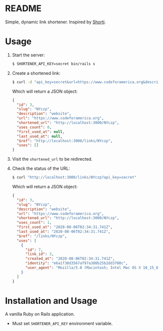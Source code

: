 # README

Simple, dynamic link shortener. Inspired by [Shorti](https://github.com/scottwater/shorti).

# Usage

1. Start the server:
    ```bash
    $ SHORTENER_API_KEY=secret bin/rails s
    ```
2. Create a shortened link:
    ```bash
    $ curl -d "api_key=secret&url=https://www.codeforamerica.org&description=website" localhost:3000/links
    ```
   
   Which will return a JSON object:
   ```json
   {
     "id": 3,
     "slug": "NYczp",
     "description": "website",
     "url": "https://www.codeforamerica.org",
     "shortened_url": "http://localhost:3000/NYczp",
     "uses_count": 0,
     "first_used_at": null,
     "last_used_at": null,
     "$ref": "http://localhost:3000/links/NYczp",
     "uses": []
   }
   ```
3. Visit the `shortened_url` to be redirected.
4. Check the status of the URL:
    ```bash
    $ curl "http://localhost:3000/links/NYczp?api_key=secret"
    ```
   
   Which will return a JSON object:
   ```json
   {
     "id": 3,
     "slug": "NYczp",
     "description": "website",
     "url": "https://www.codeforamerica.org",
     "shortened_url": "http://localhost:3000/NYczp",
     "uses_count": 1,
     "first_used_at": "2020-08-06T02:34:31.741Z",
     "last_used_at": "2020-08-06T02:34:31.741Z",
     "$ref": "/links/NYczp",
     "uses": [
       {
         "id": 7,
         "link_id": 3,
         "created_at": "2020-08-06T02:34:31.741Z",
         "identity": "e6a1f38d3567af97a388b25b2dd3700c",
         "user_agent": "Mozilla/5.0 (Macintosh; Intel Mac OS X 10_15_6) AppleWebKit/537.36 (KHTML, like Gecko) Chrome/83.0.4103.106 Safari/537.36"
       }
     ]
   }
   ```

# Installation and Usage

A vanilla Ruby on Rails application.

- Must set `SHORTENER_API_KEY` environment variable.
